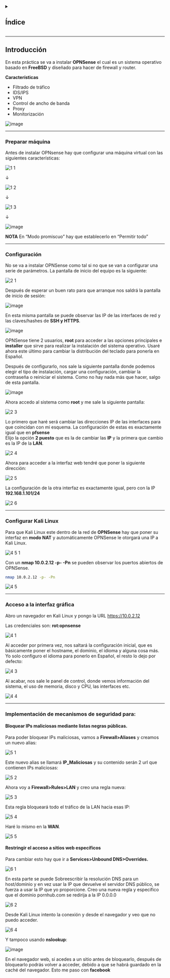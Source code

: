 <details>
  <summary><h2>Índice</h2></summary>
  
 - [Introducción](#introducción)
 - [Preparar máquina](#preparar-máquina)
 - [Configurar Kali Linux](#configurar-kali-linux)
 - [Acceso a la interfaz gráfica](#acceso-a-la-interfaz-gráfica)
 - [Implementación de mecanismos de seguridad para:](#implementación-de-mecanismos-de-seguridad-para:)
   - [Bloquear IPs maliciosas mediante listas negras públicas](#bloquear-ips-maliciosas-mediante-listas-negras-públicas)
   - [Restringir el acceso a sitios web específicos](#restringir-el-acceso-a-sitios-web-específicos)

</details>

---

## Introducción

En esta práctica se va a instalar **OPNSense** el cual es un sistema operativo basado en **FreeBSD** y diseñado para hacer de firewall y router.

**Características**

- Filtrado de tráfico
- IDS/IPS
- VPN
- Control de ancho de banda
- Proxy
- Monitorización

![image](https://github.com/user-attachments/assets/b3944286-b6fd-4f51-baa2-bf74609f0ef6)

---

### Preparar máquina

Antes de instalar OPNsense hay que configurar una máquina virtual con las siguientes características:

![1 1](https://github.com/user-attachments/assets/ecea341e-c572-4658-bbc0-1649ac7d8fcb)

↓

![1 2](https://github.com/user-attachments/assets/cf6a8619-de1e-4b0d-9e64-22852028dc74)

↓

![1 3](https://github.com/user-attachments/assets/59fb3236-68a9-4c0d-acce-a4f604194925)

↓

![image](https://github.com/user-attachments/assets/62680973-1453-47b1-a9fb-10d50e7ff693)

**NOTA** 
 En “Modo promiscuo” hay que establecerlo en “Permitir todo” 

---

### Configuración 

No se va a instalar OPNSense como tal si no que se van a configurar una serie de parámetros. 
La pantalla de inicio del equipo es la siguiente:

![2 1](https://github.com/user-attachments/assets/f81e4857-bdaa-4fb5-afd1-5cb8b9640498)

Después de esperar un buen rato para que arranque nos saldrá la pantalla de inicio de sesión: 

![image](https://github.com/user-attachments/assets/7a6e4aaa-477f-42c2-ad3a-b0316044f599)

En esta misma pantalla se puede observar las IP de las interfaces de red y las claves/hashes de **SSH y HTTPS**. 

![image](https://github.com/user-attachments/assets/75218dde-bf63-467e-93ce-84dbc7c068e4)

OPNSense tiene 2 usuarios, **root** para acceder a las opciones principales e **installer** que sirve para realizar la instalación del sistema operativo. 
Usaré ahora este último para cambiar la distribución del teclado para ponerla en Español. 

Después de configurarlo, nos sale la siguiente pantalla donde podemos elegir el tipo de instalación, cargar una configuración, cambiar la contraseña o reiniciar el sistema. 
Como no hay nada más que hacer, salgo de esta pantalla.

![image](https://github.com/user-attachments/assets/f48f37b8-4b36-4d84-9a05-9441f984f3fb)

Ahora accedo al sistema como **root** y me sale la siguiente pantalla: 

![2 3](https://github.com/user-attachments/assets/2493e206-3add-4c8b-8333-7ded4744840b)

Lo primero que haré será cambiar las direcciones IP de las interfaces para que coincidan con mi esquema. 
La configuración de estas es exactamente igual que en **pfsense**  
Elijo la opción **2 puesto** que es la de cambiar las **IP** y la primera que cambio es la IP de la **LAN**. 

![2 4](https://github.com/user-attachments/assets/cf47254d-64f0-4d43-a2a3-f79a1e57c2f7)

Ahora para acceder a la interfaz web tendré que poner la siguiente dirección:

![2 5](https://github.com/user-attachments/assets/9ed2183e-cc9a-4823-a55a-e74eb1dfd6d8)

La configuración de la otra interfaz es exactamente igual,  pero con la IP **192.168.1.101/24**

![2 6](https://github.com/user-attachments/assets/77618b3b-34e3-432f-822f-4b1bb108fa63)

---

### Configurar Kali Linux

Para que Kali Linux este dentro de la red de **OPNSense** hay que poner su interfaz en **modo NAT** y automáticamente OPNSense le otorgará una IP a Kali Linux. 

![4 5 1](https://github.com/user-attachments/assets/3e0b0769-99b2-43b4-bede-87f0e79efbba)

Con un **nmap 10.0.2.12 -p- -Pn** se pueden observar los puertos abiertos de OPNSense. 

```bash
nmap 10.0.2.12 -p- -Pn
```

![4 5](https://github.com/user-attachments/assets/58409116-d192-4224-ba6c-460a69bb3136)

---

### Acceso a la interfaz gráfica

Abro un navegador en Kali Linux y pongo la URL https://10.0.2.12

Las credenciales son: **rot:opnsense**

![4 1](https://github.com/user-attachments/assets/94cdfbd5-1f9c-4dea-84dd-4c0be5a4a598)

Al acceder por primera vez, nos saltará la configuración inicial, que es básicamente poner el hostname, el dominio, el idioma y alguna cosa más. 
Yo solo configuro el idioma para ponerlo en Español, el resto lo dejo por defecto: 

![4 3](https://github.com/user-attachments/assets/cccf0fc6-3e23-4bd2-8c67-75ffc43787d5)

Al acabar, nos sale le panel de control, donde vemos información del sistema, el uso de memoria, disco y CPU, las interfaces etc.

![4 4](https://github.com/user-attachments/assets/6a51b8d3-415f-4e5b-916b-059f1c4dcede)

---

### Implementación de mecanismos de seguridad para: 

#### Bloquear IPs maliciosas mediante listas negras públicas. 

Para poder bloquear IPs maliciosas, vamos a **Firewall>Aliases** y creamos un nuevo alias: 

![5 1](https://github.com/user-attachments/assets/e70cdf4b-87d8-4cea-a20e-6b0f8a72c29b)

Este nuevo alias se llamará **IP_Maliciosas** y su contenido serán 2 url que contienen IPs maliciosas: 

![5 2](https://github.com/user-attachments/assets/4e2e0024-5bfe-47ef-be6d-85a3bfbf52c4)

Ahora voy a **Firewall>Rules>LAN** y creo una regla nueva: 

![5 3](https://github.com/user-attachments/assets/c60bc940-eb72-44ea-b268-5e40b6824953)

Esta regla bloqueará todo el tráfico de la LAN hacia esas IP:

![5 4](https://github.com/user-attachments/assets/9d6fd9ee-7a95-42c1-a9ca-0f5881e676cb)

Haré lo mismo en la **WAN**. 

![5 5](https://github.com/user-attachments/assets/20e50495-8c4e-48be-bc0e-832e062c4ba2)


#### Restringir el acceso a sitios web específicos 

Para cambiar esto hay que ir a **Services>Unbound DNS>Overrides.**

![6 1](https://github.com/user-attachments/assets/bb8d5fb7-b3bd-4457-89eb-4f75f3caea30)

En esta parte se puede Sobreescribir la resolución DNS para un host/dominio y en vez usar la IP que devuelve el servidor DNS público, se fuerza a usar la IP que yo proporcione. 
Creo una nueva regla y especifico que el dominio pornhub.com se redirija a la IP 0.0.0.0

![6 2](https://github.com/user-attachments/assets/567d63e8-b4dc-4f4c-a605-6de87e5612e4)

Desde Kali Linux intento la conexión y desde el navegador y veo que no puedo acceder. 

![6 4](https://github.com/user-attachments/assets/541c59f9-da76-49c4-a28b-7cc5fe42c72f)

Y tampoco usando **nslookup**:

![image](https://github.com/user-attachments/assets/af763e6f-03c2-416f-93e9-c63b8c5b3358)

En el navegador web, si acedes a un sitio antes de bloquearlo, después de bloquearlo podrás volver a acceder, debido a que se habrá guardado en la caché del navegador. 
Esto me paso con **facebook**




